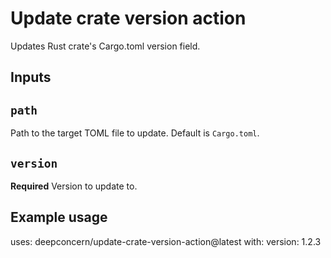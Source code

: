 # Update crate version action

Updates Rust crate's Cargo.toml version field.

## Inputs

## `path`

Path to the target TOML file to update. Default is `Cargo.toml`.

## `version`

**Required** Version to update to.


## Example usage

uses: deepconcern/update-crate-version-action@latest
with:
  version: 1.2.3